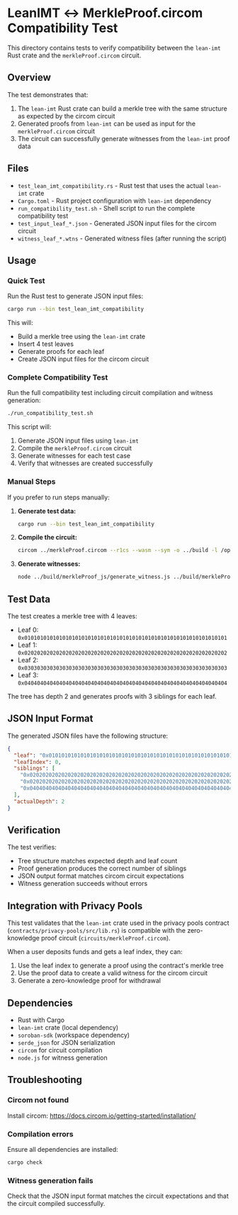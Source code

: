 # LeanIMT ↔ MerkleProof.circom Compatibility Test

This directory contains tests to verify compatibility between the `lean-imt` Rust crate and the `merkleProof.circom` circuit.

## Overview

The test demonstrates that:
1. The `lean-imt` Rust crate can build a merkle tree with the same structure as expected by the circom circuit
2. Generated proofs from `lean-imt` can be used as input for the `merkleProof.circom` circuit
3. The circuit can successfully generate witnesses from the `lean-imt` proof data

## Files

- `test_lean_imt_compatibility.rs` - Rust test that uses the actual `lean-imt` crate
- `Cargo.toml` - Rust project configuration with `lean-imt` dependency
- `run_compatibility_test.sh` - Shell script to run the complete compatibility test
- `test_input_leaf_*.json` - Generated JSON input files for the circom circuit
- `witness_leaf_*.wtns` - Generated witness files (after running the script)

## Usage

### Quick Test

Run the Rust test to generate JSON input files:

```bash
cargo run --bin test_lean_imt_compatibility
```

This will:
- Build a merkle tree using the `lean-imt` crate
- Insert 4 test leaves
- Generate proofs for each leaf
- Create JSON input files for the circom circuit

### Complete Compatibility Test

Run the full compatibility test including circuit compilation and witness generation:

```bash
./run_compatibility_test.sh
```

This script will:
1. Generate JSON input files using `lean-imt`
2. Compile the `merkleProof.circom` circuit
3. Generate witnesses for each test case
4. Verify that witnesses are created successfully

### Manual Steps

If you prefer to run steps manually:

1. **Generate test data:**
   ```bash
   cargo run --bin test_lean_imt_compatibility
   ```

2. **Compile the circuit:**
   ```bash
   circom ../merkleProof.circom --r1cs --wasm --sym -o ../build -l /opt/homebrew/lib/node_modules/circomlib/circuits --prime bls12381
   ```

3. **Generate witnesses:**
   ```bash
   node ../build/merkleProof_js/generate_witness.js ../build/merkleProof_js/merkleProof.wasm test_input_leaf_0.json witness_leaf_0.wtns
   ```

## Test Data

The test creates a merkle tree with 4 leaves:
- Leaf 0: `0x0101010101010101010101010101010101010101010101010101010101010101`
- Leaf 1: `0x0202020202020202020202020202020202020202020202020202020202020202`
- Leaf 2: `0x0303030303030303030303030303030303030303030303030303030303030303`
- Leaf 3: `0x0404040404040404040404040404040404040404040404040404040404040404`

The tree has depth 2 and generates proofs with 3 siblings for each leaf.

## JSON Input Format

The generated JSON files have the following structure:

```json
{
  "leaf": "0x0101010101010101010101010101010101010101010101010101010101010101",
  "leafIndex": 0,
  "siblings": [
    "0x0202020202020202020202020202020202020202020202020202020202020202",
    "0x0202020202020202020202020202020202020202020202020202020202020202",
    "0x0404040404040404040404040404040404040404040404040404040404040404"
  ],
  "actualDepth": 2
}
```

## Verification

The test verifies:
- Tree structure matches expected depth and leaf count
- Proof generation produces the correct number of siblings
- JSON output format matches circom circuit expectations
- Witness generation succeeds without errors

## Integration with Privacy Pools

This test validates that the `lean-imt` crate used in the privacy pools contract (`contracts/privacy-pools/src/lib.rs`) is compatible with the zero-knowledge proof circuit (`circuits/merkleProof.circom`).

When a user deposits funds and gets a leaf index, they can:
1. Use the leaf index to generate a proof using the contract's merkle tree
2. Use the proof data to create a valid witness for the circom circuit
3. Generate a zero-knowledge proof for withdrawal

## Dependencies

- Rust with Cargo
- `lean-imt` crate (local dependency)
- `soroban-sdk` (workspace dependency)
- `serde_json` for JSON serialization
- `circom` for circuit compilation
- `node.js` for witness generation

## Troubleshooting

### Circom not found
Install circom: https://docs.circom.io/getting-started/installation/

### Compilation errors
Ensure all dependencies are installed:
```bash
cargo check
```

### Witness generation fails
Check that the JSON input format matches the circuit expectations and that the circuit compiled successfully.
